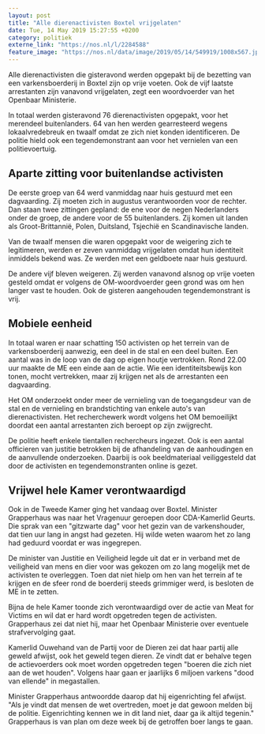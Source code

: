 ```yaml
---
layout: post
title: "Alle dierenactivisten Boxtel vrijgelaten"
date: Tue, 14 May 2019 15:27:55 +0200
category: politiek
externe_link: "https://nos.nl/l/2284588"
feature_image: "https://nos.nl/data/image/2019/05/14/549919/1008x567.jpg"
---
```


<p>Alle dierenactivisten die gisteravond werden opgepakt bij de bezetting van een varkensboerderij in Boxtel zijn op vrije voeten. Ook de vijf laatste arrestanten zijn vanavond vrijgelaten, zegt een woordvoerder van het Openbaar Ministerie.</p>
<p>In totaal werden gisteravond 76 dierenactivisten opgepakt, voor het merendeel buitenlanders. 64 van hen werden gearresteerd wegens lokaalvredebreuk en twaalf omdat ze zich niet konden identificeren. De politie hield ook een tegendemonstrant aan voor het vernielen van een politievoertuig.</p>
<h2>Aparte zitting voor buitenlandse activisten</h2>
<p>De eerste groep van 64 werd vanmiddag naar huis gestuurd met een dagvaarding. Zij moeten zich in augustus verantwoorden voor de rechter. Dan staan twee zittingen gepland: de ene voor de negen Nederlanders onder de groep, de andere voor de 55 buitenlanders. Zij komen uit landen als Groot-Brittannië, Polen, Duitsland, Tsjechië en Scandinavische landen.</p>
<p>Van de twaalf mensen die waren opgepakt voor de weigering zich te legitimeren, werden er zeven vanmiddag vrijgelaten omdat hun identiteit inmiddels bekend was. Ze werden met een geldboete naar huis gestuurd.</p>
<p>De andere vijf bleven weigeren. Zij werden vanavond alsnog op vrije voeten gesteld omdat er volgens de OM-woordvoerder geen grond was om hen langer vast te houden. Ook de gisteren aangehouden tegendemonstrant is vrij.</p>
<h2>Mobiele eenheid</h2>
<p>In totaal waren er naar schatting 150 activisten op het terrein van de varkensboerderij aanwezig, een deel in de stal en een deel buiten. Een aantal was in de loop van de dag op eigen houtje vertrokken. Rond 22.00 uur maakte de ME een einde aan de actie. Wie een identiteitsbewijs kon tonen, mocht vertrekken, maar zij krijgen net als de arrestanten een dagvaarding.</p>
<p>Het OM onderzoekt onder meer de vernieling van de toegangsdeur van de stal en de vernieling en brandstichting van enkele auto's van dierenactivisten. Het recherchewerk wordt volgens het OM bemoeilijkt doordat een aantal arrestanten zich beroept op zijn zwijgrecht.</p>
<p>De politie heeft enkele tientallen rechercheurs ingezet. Ook is een aantal officieren van justitie betrokken bij de afhandeling van de aanhoudingen en de aanvullende onderzoeken. Daarbij is ook beeldmateriaal veiliggesteld dat door de activisten en tegendemonstranten online is gezet.</p>
<h2>Vrijwel hele Kamer verontwaardigd</h2>
<p>Ook in de Tweede Kamer ging het vandaag over Boxtel. Minister Grapperhaus was naar het Vragenuur geroepen door CDA-Kamerlid Geurts. Die sprak van een "gitzwarte dag" voor het gezin van de varkenshouder, dat tien uur lang in angst had gezeten. Hij wilde weten waarom het zo lang had geduurd voordat er was ingegrepen.</p>
<p>De minister van Justitie en Veiligheid legde uit dat er in verband met de veiligheid van mens en dier voor was gekozen om zo lang mogelijk met de activisten te overleggen. Toen dat niet hielp om hen van het terrein af te krijgen en de sfeer rond de boerderij steeds grimmiger werd, is besloten de ME in te zetten.</p>
<p>Bijna de hele Kamer toonde zich verontwaardigd over de actie van Meat for Victims en wil dat er hard wordt opgetreden tegen de activisten. Grapperhaus zei dat niet hij, maar het Openbaar Ministerie over eventuele strafvervolging gaat.</p>
<p>Kamerlid Ouwehand van de Partij voor de Dieren zei dat haar partij alle geweld afwijst, ook het geweld tegen dieren. Ze vindt dat er behalve tegen de actievoerders ook moet worden opgetreden tegen "boeren die zich niet aan de wet houden". Volgens haar gaan er jaarlijks 6 miljoen varkens "dood van ellende" in megastallen.</p>
<p>Minister Grapperhaus antwoordde daarop dat hij eigenrichting fel afwijst. "Als je vindt dat mensen de wet overtreden, moet je dat gewoon melden bij de politie. Eigenrichting kennen we in dit land niet, daar ga ik altijd tegenin." Grapperhaus is van plan om deze week bij de getroffen boer langs te gaan.</p>

